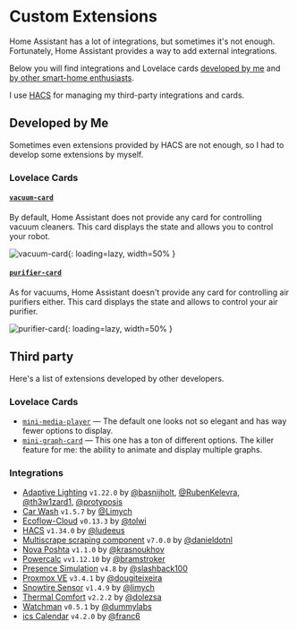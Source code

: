 # Custom Extensions

Home Assistant has a lot of integrations, but sometimes it's not enough. Fortunately, Home Assistant provides a way to add external integrations.

Below you will find integrations and Lovelace cards [developed by me](#developed-by-me) and [by other smart-home enthusiasts](#third-party).

I use [HACS](//hacs.xyz) for managing my third-party integrations and cards.

## Developed by Me

Sometimes even extensions provided by HACS are not enough, so I had to develop some extensions by myself.

### Lovelace Cards

#### [`vacuum-card`](https://github.com/denysdovhan/vacuum-card)

By default, Home Assistant does not provide any card for controlling vacuum cleaners. This card displays the state and allows you to control your robot.

![vacuum-card](https://user-images.githubusercontent.com/3459374/81119202-fa60b500-8f32-11ea-9b23-325efa93d7ab.gif){: loading=lazy, width=50% }

#### [`purifier-card`](https://github.com/denysdovhan/purifier-card)

As for vacuums, Home Assistant doesn't provide any card for controlling air purifiers either. This card displays the state and allows to control your air purifier.

![purifier-card](https://user-images.githubusercontent.com/3459374/94728037-48ee7000-0368-11eb-8637-c8bbc5ffaf99.gif){: loading=lazy, width=50% }

## Third party

Here's a list of extensions developed by other developers.

### Lovelace Cards

- [`mini-media-player`](https://github.com/kalkih/mini-media-player) — The default one looks not so elegant and has way fewer options to display.
- [`mini-graph-card`](https://github.com/kalkih/mini-graph-card) — This one has a ton of different options. The killer feature for me: the ability to animate and display multiple graphs.

### Integrations

<!-- start-custom-components -->

- [Adaptive Lighting](https://github.com/basnijholt/adaptive-lighting#readme) `v1.22.0` by [@basnijholt](https://github.com/basnijholt), [@RubenKelevra](https://github.com/RubenKelevra), [@th3w1zard1](https://github.com/th3w1zard1), [@protyposis](https://github.com/protyposis)
- [Car Wash](https://github.com/Limych/ha-car_wash) `v1.5.7` by [@Limych](https://github.com/Limych)
- [Ecoflow-Cloud](https://github.com/tolwi/hassio-ecoflow-cloud) `v0.13.3` by [@tolwi](https://github.com/tolwi)
- [HACS](https://hacs.xyz/docs/configuration/start) `v1.34.0` by [@ludeeus](https://github.com/ludeeus)
- [Multiscrape scraping component](https://github.com/danieldotnl/ha-multiscrape) `v7.0.0` by [@danieldotnl](https://github.com/danieldotnl)
- [Nova Poshta](https://github.com/krasnoukhov/homeassistant-nova-poshta) `v1.1.0` by [@krasnoukhov](https://github.com/krasnoukhov)
- [Powercalc](https://github.com/bramstroker/homeassistant-powercalc) `vv1.12.10` by [@bramstroker](https://github.com/bramstroker)
- [Presence Simulation](https://github.com/slashback100/presence_simulation) `v4.8` by [@slashback100](https://github.com/slashback100)
- [Proxmox VE](https://github.com/dougiteixeira/proxmoxve) `v3.4.1` by [@dougiteixeira](https://github.com/dougiteixeira)
- [Snowtire Sensor](https://github.com/Limych/ha-snowtire) `v1.4.9` by [@limych](https://github.com/limych)
- [Thermal Comfort](https://github.com/dolezsa/thermal_comfort/blob/master/README.md) `v2.2.2` by [@dolezsa](https://github.com/dolezsa)
- [Watchman](https://github.com/dummylabs/thewatchman) `v0.5.1` by [@dummylabs](https://github.com/dummylabs)
- [ics Calendar](https://github.com/franc6/ics_calendar) `v4.2.0` by [@franc6](https://github.com/franc6)
<!-- end-custom-components -->
